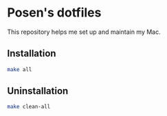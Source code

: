 # Posen's dotfiles

This repository helps me set up and maintain my Mac.

## Installation
```bash
make all
```

## Uninstallation
```bash
make clean-all
```
